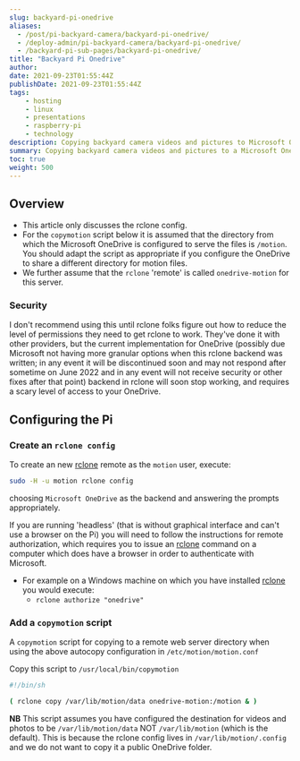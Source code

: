 ```yaml
---
slug: backyard-pi-onedrive
aliases:
  - /post/pi-backyard-camera/backyard-pi-onedrive/
  - /deploy-admin/pi-backyard-camera/backyard-pi-onedrive/
  - /backyard-pi-sub-pages/backyard-pi-onedrive/
title: "Backyard Pi Onedrive"
author:
date: 2021-09-23T01:55:44Z
publishDate: 2021-09-23T01:55:44Z
tags:
    - hosting
    - linux
    - presentations
    - raspberry-pi
    - technology
description: Copying backyard camera videos and pictures to Microsoft OneDrive using rclone
summary: Copying backyard camera videos and pictures to a Microsoft OneDrive using rclone
toc: true
weight: 500
---
```


## Overview

* This article only discusses the rclone config.
* For the ``copymotion`` script below it is assumed that the directory from which the Microsoft OneDrive is configured to serve the files is ``/motion``.  You should adapt the script as appropriate if you configure the OneDrive to share a different directory for motion files.
* We further assume that the ``rclone`` 'remote' is called ``onedrive-motion`` for this server.

### Security

I don't recommend using this until rclone folks figure out how to reduce the level of permissions they need to get rclone to work. They've done it with other providers, but the current implementation for OneDrive (possibly due Microsoft not having more granular options when this rclone backend was written; in any event it will be discontinued soon and may not respond after sometime on June 2022 and in any event will not receive security or other fixes after that point) backend in rclone will soon stop working, and requires a scary level of access to your OneDrive.

## Configuring the Pi

### Create an ``rclone config``

To create an new [rclone](https://rclone.org) remote as the ``motion`` user, execute:

```bash
sudo -H -u motion rclone config
```

choosing ``Microsoft OneDrive`` as the backend and answering the prompts appropriately.

If you are running 'headless' (that is without graphical interface and can't use a browser on the Pi) you will need to follow the instructions for remote authorization, which requires you to issue an [rclone](https://rclone.org) command on a computer which does have a browser in order to authenticate with Microsoft.

* For example on a Windows machine on which you have installed [rclone](https://rclone.org) you would execute:
  * ``rclone authorize "onedrive"``

### Add a ``copymotion`` script

A ``copymotion`` script for copying to a remote web server directory when using the above autocopy configuration in ``/etc/motion/motion.conf``

Copy this script to ``/usr/local/bin/copymotion``

```bash
#!/bin/sh

( rclone copy /var/lib/motion/data onedrive-motion:/motion & )
```

**NB** This script assumes you have configured the destination for videos and photos to be ``/var/lib/motion/data`` NOT ``/var/lib/motion`` (which is the default). This is because the rclone config lives in ``/var/lib/motion/.config`` and we do not want to copy it a public OneDrive folder.
